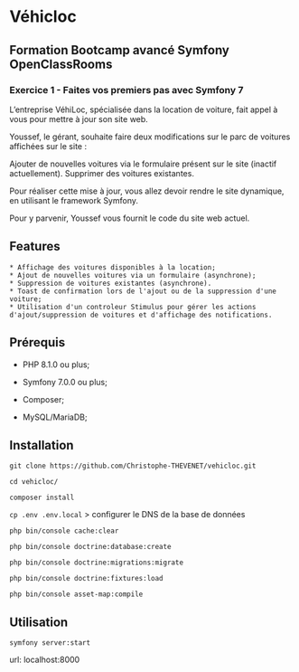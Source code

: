 # Véhicloc   

## Formation Bootcamp avancé Symfony OpenClassRooms

### Exercice 1 - Faites vos premiers pas avec Symfony 7



L’entreprise VéhiLoc, spécialisée dans la location de voiture, fait appel à vous pour mettre à jour son site web.

 
Youssef, le gérant, souhaite faire deux modifications sur le parc de voitures affichées sur le site : 

Ajouter de nouvelles voitures via le formulaire présent sur le site (inactif actuellement).
Supprimer des voitures existantes.
 

Pour réaliser cette mise à jour, vous allez devoir rendre le site dynamique, en utilisant le framework Symfony. 

 

Pour y parvenir, Youssef vous fournit le code du site web actuel.


## Features

    * Affichage des voitures disponibles à la location;
    * Ajout de nouvelles voitures via un formulaire (asynchrone);
    * Suppression de voitures existantes (asynchrone).
    * Toast de confirmation lors de l'ajout ou de la suppression d'une voiture;
    * Utilisation d'un controleur Stimulus pour gérer les actions d'ajout/suppression de voitures et d'affichage des notifications.

## Prérequis


* PHP 8.1.0 ou plus;

* Symfony 7.0.0 ou plus;
  
* Composer;

* MySQL/MariaDB;



## Installation


  `git clone https://github.com/Christophe-THEVENET/vehicloc.git`

`cd vehicloc/`

`composer install`

`cp .env .env.local` > configurer le DNS de la base de données

`php bin/console cache:clear`

`php bin/console doctrine:database:create`

`php bin/console doctrine:migrations:migrate`

`php bin/console doctrine:fixtures:load`

`php bin/console asset-map:compile`


## Utilisation


`symfony server:start`

url: localhost:8000
